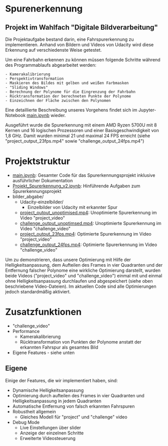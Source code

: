 # Spurenerkennung

## Projekt im Wahlfach "Digitale Bildverarbeitung"

Die Projektaufgabe bestand darin, eine Fahrspurerkennung zu implementieren. Anhand von Bildern und Videos von Udacity wird diese Erkennung auf verschiedenste Weise getestet.

Um eine Fahrbahn erkennen zu können müssen folgende Schritte während des Programmablaufs abgearbeitet werden:

    - Kamerakalibrierung
    - Perspektivtransformation
    - Maskieren des Bildes mit gelben und weißen Farbmasken
    - "Sliding Windows"
    - Berechnung der Polynome für die Eingrenzung der Fahrbahn
    - Rücktransformation der berechneten Punkte der Polynome
    - Einzeichnen der Fläche zwischen den Polynomen

Eine detaillierte Beschreibung unseres Vorgehens findet sich im Jupyter-Notebook [main.ipynb](main.ipynb) wieder.

Ausgeführt wurde die Spurerkennung mit einem AMD Ryzen 5700U mit 8 Kernen und 16 logischen Prozessoren und einer Basisgeschwindigkeit von 1,8 GHz. Damit wurden minimal 21 und maximal 24 FPS erreicht (siehe "project_output_23fps.mp4" sowie "challenge_output_24fps.mp4")

# Projektstruktur

- [main.ipynb](main.ipynb): Gesamter Code für das Spurerkennungsprojekt inklusive ausführlicher Dokumentation
- [Projekt_Spurerkennung_v2.ipynb](Projekt_Spurerkennung_v2.ipynb): Hinführende Aufgaben zum Spurerkennungsprojekt
- bilder_abgabe/
  - Udacity-einzelbilder/
    - Einzelbilder von Udacity mit erkannter Spur
  - [project_output_unoptimised.mp4](project_output_unoptimised.mp4): Unoptimierte Spurerkennung im Video "project_video"
  - [challenge_output_unoptimsed.mp4](challenge_output_unoptimsed.mp4): Unoptimierte Spurerkennung im Video "challenge_video"
  - [project_output_23fps.mp4](project_output_23fps.mp4): Optimierte Spurerkennung im Video "project_video"
  - [challenge_output_24fps.mp4](challenge_output_24fps.mp4): Optimierte Spurerkennung im Video "challenge_video"

Um zu demonstrieren, dass unsere Optimierung mit Hilfe der Helligkeitsanpassung, dem Aufteilen des Frames in vier Quadranten und der Entfernung falscher Polynome eine wirkliche Optimierung darstellt, wurden beide Videos ("project_video" und "challenge_video") einmal mit und einmal ohne Helligkeitsanpassung durchlaufen und abgespeichert (siehe oben beschriebene Video-Dateien). Im aktuellen Code sind alle Optimierungen jedoch standardmäßig aktiviert.

# Zusatzfunktionen

- "challenge_video"
- Performance 
  - Kamerakalibrierung
  - Rücktransformation von Punkten der Polynome anstatt der erkannten Fahrspur als gesamtes Bild
- Eigene Features - siehe unten

## Eigene

Einige der Features, die wir implementiert haben, sind:

- Dynamische Helligkeitsanpassung
- Optimierung durch aufteilen des Frames in vier Quadranten und Helligkeitsanpassung in jedem Quadranten
- Automatische Entfernung von falsch erkannten Fahrspuren
- Robustheit allgemein
  - Gleiches Modell für "project" und "challenge" video
- Debug Mode
  - Live Einstellungen über slider
  - Anzeige der einzelnen Schritte
  - Erweiterte Videosteuerung
